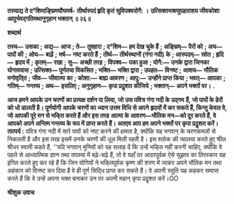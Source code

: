 **तस्याद्य ते द²शिमाङ्घ्रिमघौघमर्ष-** **तीर्थास्पदं हृदि कृतं सुविपक्वयोगै: ।** **उत्सिक्तभक्त्युपहताशय जीवकोशा** **आपुर्भवद्गतिमथानुगृहान भक्तान् ॥ २६॥** 

**शब्दार्थ** 

**तस्य—** **उसका** **; अद्य—** **आज** **; ते—** **तुश्हारा** **; द²शिम—** **हम देख चुके हैं** **; अङ्घ्रिम्—** **पैरों को** **; अघ—** **पापों की** **; ओघ—** **बाढ़ें** **;** **मर्ष—** **नष्ट करते हैं** **; तीर्थ—** **तीर्थस्थानों (गंगा नदी) के** **; आस्पदम्—** **स्रोत** **; हृदि—** **हृदय में** **; कृतम्—** **रखा** **; सु—** **अच्छी तरह** **;** **विपक्व—** **पका हुआ** **; योगै:—** **उनके द्वारा जिनका योगावयास** **; उत्सिक्त—** **पूर्णतया विकसित** **; भक्ति—** **भक्ति द्वारा** **; उपहत—** **विनष्ट** **; आशय—** **भौतिक मनोवृति्त** **; जीव—** **जीवात्मा का** **; कोशा:—** **बाह्य आवरण** **; आपु:—** **उन्होंने प्राप्त किया** **; भवत्—** **आपका** **; गतिम्—** **गन्तव्य** **; अथ—** **इसलिए** **; अनुगृहाण—** **कृपा प्रदॢशत कीजिये** **; भक्तान्—** **अपने भक्तों पर।** **.** 

**आज हमने आपके उन चरणों का प्रत्यक्ष दर्शन पा लिया, जो उस पवित्र गंगा नदी के उद्गम** **हैं, जो पापों के ढेरों को धो डालती है। पूर्णयोगी आपके चरणों का ध्यान उत्तम विधि से अपने** **हृदयों में कर सकते हैं, किन्तु केवल वे, जो आपकी पूरे मन से भकि्त करते हैं और इस तरह** **आत्मा के आवरण—भौतिक मन—को दूर करते हैं, वे आपको अपने अन्तिम गन्तव्य के रूप में** **प्राप्त करते हैं। अतएव आप हम अपने भक्तों पर कृपा प्रदॢशत करें।** **तात्पर्य :** पवित्र गंगा नदी में सारे पापों को नष्ट करने की क्षमता है, क्योंकि यह भगवान् के चरणकमलों से निकलती है और इस तरह इसमें उनके चरणों की धूल मिली रहती है। इस श्लोक की व्यालया करते हुए श्रील श्रीधर स्वामी कहते हैं, ''यदि भगवान् मुनियों को यह सलाह दें कि उन्हें भकि्त नहीं करनी चाहिए, क्योंकि वे पहले से आध्यात्मिक ज्ञान तथा तपस्या में बढ़े-चढ़े हैं, तो वे यहाँ पर आदरपूर्वक ऐसे सुझाव का तिरस्कार यह इंगित करते हुए कर रहे हैं कि जिन योगियों ने भकि्तपूर्वक कृष्ण की शरण में जाकर अपने भौतिक मन तथा अहंकार को विनष्ट कर दिया है वे ही पूर्ण सिदि्ध प्राप्त कर सकते हैं। वे अपनी स्तुति यह कहकर समाप्त करते हैं कि वे उन्हें अपना भक्त बनाकर उन पर अपनी महान् कृपा प्रदॢशत करें।ÓÓ  

**श्रीशुक उवाच** 